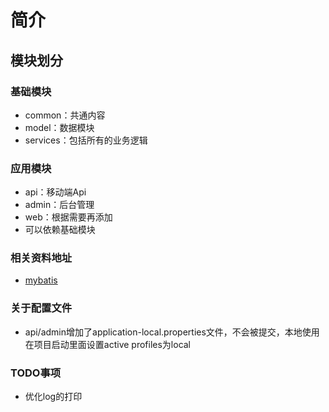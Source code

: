 # 简介

## 模块划分

### 基础模块

- common：共通内容
- model：数据模块
- services：包括所有的业务逻辑

### 应用模块

- api：移动端Api
- admin：后台管理
- web：根据需要再添加
- 可以依赖基础模块

### 相关资料地址

- [mybatis](http://www.mybatis.org/spring-boot-starter/mybatis-spring-boot-autoconfigure/)

### 关于配置文件

- api/admin增加了application-local.properties文件，不会被提交，本地使用在项目启动里面设置active profiles为local

### TODO事项

- 优化log的打印